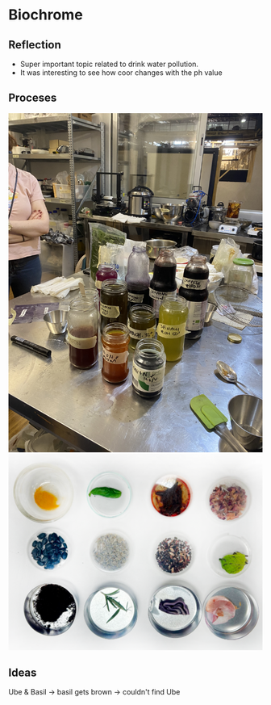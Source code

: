 # Biochrome
## Reflection
- Super important topic related to drink water pollution. 
- It was interesting to see how coor changes with the ph value

## Proceses
![](../images/Bearbeitet/Biochromes01.jpeg)
![](../images/Bearbeitet/Biochromes02.png)


## Ideas
Ube & Basil
-> basil gets brown
-> couldn't find Ube